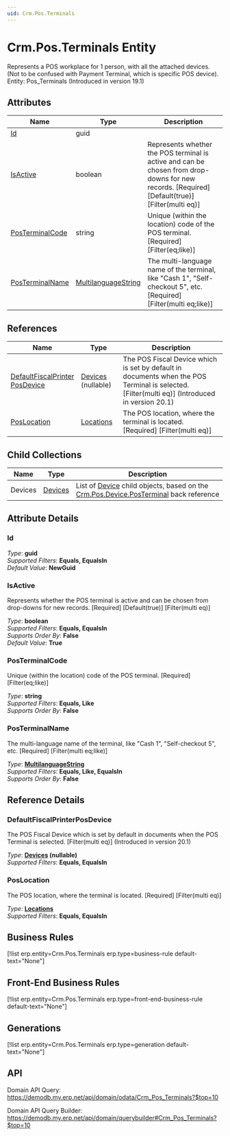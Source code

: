 ```yaml
---
uid: Crm.Pos.Terminals
---
```

# Crm.Pos.Terminals Entity

Represents a POS workplace for 1 person, with all the attached devices. (Not to be confused with Payment Terminal, which is specific POS device). Entity: Pos_Terminals (Introduced in version 19.1)

## Attributes

| Name | Type | Description |
| ---- | ---- | --- |
| [Id](Crm.Pos.Terminals.md#id) | guid |  
| [IsActive](Crm.Pos.Terminals.md#isactive) | boolean | Represents whether the POS terminal is active and can be chosen from drop-downs for new records. [Required] [Default(true)] [Filter(multi eq)] 
| [PosTerminalCode](Crm.Pos.Terminals.md#posterminalcode) | string | Unique (within the location) code of the POS terminal. [Required] [Filter(eq;like)] 
| [PosTerminalName](Crm.Pos.Terminals.md#posterminalname) | [MultilanguageString](../data-types.md#multilanguagestring) | The multi-language name of the terminal, like "Cash 1", "Self-checkout 5", etc. [Required] [Filter(multi eq;like)] 

## References

| Name | Type | Description |
| ---- | ---- | --- |
| [DefaultFiscalPrinter<br />PosDevice](Crm.Pos.Terminals.md#defaultfiscalprinterposdevice) | [Devices](Crm.Pos.Devices.md) (nullable) | The POS Fiscal Device which is set by default in documents when the POS Terminal is selected. [Filter(multi eq)] (Introduced in version 20.1) |
| [PosLocation](Crm.Pos.Terminals.md#poslocation) | [Locations](Crm.Pos.Locations.md) | The POS location, where the terminal is located. [Required] [Filter(multi eq)] |

## Child Collections

| Name | Type | Description |
| ---- | ---- | --- |
| Devices | [Devices](Crm.Pos.Devices.md) | List of [Device](Crm.Pos.Devices.md) child objects, based on the [Crm.Pos.Device.PosTerminal](Crm.Pos.Devices.md#posterminal) back reference 


## Attribute Details

### Id

_Type_: **guid**  
_Supported Filters_: **Equals, EqualsIn**  
_Default Value_: **NewGuid**  

### IsActive

Represents whether the POS terminal is active and can be chosen from drop-downs for new records. [Required] [Default(true)] [Filter(multi eq)]

_Type_: **boolean**  
_Supported Filters_: **Equals, EqualsIn**  
_Supports Order By_: **False**  
_Default Value_: **True**  

### PosTerminalCode

Unique (within the location) code of the POS terminal. [Required] [Filter(eq;like)]

_Type_: **string**  
_Supported Filters_: **Equals, Like**  
_Supports Order By_: **False**  

### PosTerminalName

The multi-language name of the terminal, like "Cash 1", "Self-checkout 5", etc. [Required] [Filter(multi eq;like)]

_Type_: **[MultilanguageString](../data-types.md#multilanguagestring)**  
_Supported Filters_: **Equals, Like, EqualsIn**  
_Supports Order By_: **False**  


## Reference Details

### DefaultFiscalPrinterPosDevice

The POS Fiscal Device which is set by default in documents when the POS Terminal is selected. [Filter(multi eq)] (Introduced in version 20.1)

_Type_: **[Devices](Crm.Pos.Devices.md) (nullable)**  
_Supported Filters_: **Equals, EqualsIn**  

### PosLocation

The POS location, where the terminal is located. [Required] [Filter(multi eq)]

_Type_: **[Locations](Crm.Pos.Locations.md)**  
_Supported Filters_: **Equals, EqualsIn**  



## Business Rules

[!list erp.entity=Crm.Pos.Terminals erp.type=business-rule default-text="None"]

## Front-End Business Rules

[!list erp.entity=Crm.Pos.Terminals erp.type=front-end-business-rule default-text="None"]

## Generations

[!list erp.entity=Crm.Pos.Terminals erp.type=generation default-text="None"]

## API

Domain API Query:
<https://demodb.my.erp.net/api/domain/odata/Crm_Pos_Terminals?$top=10>

Domain API Query Builder:
<https://demodb.my.erp.net/api/domain/querybuilder#Crm_Pos_Terminals?$top=10>

